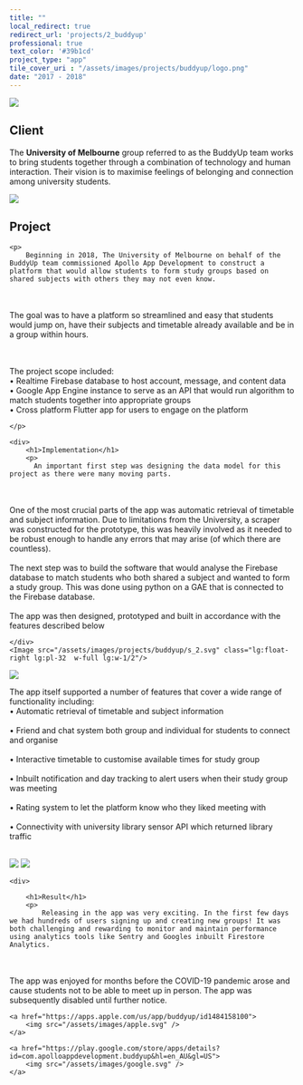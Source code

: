 ```yaml
---
title: ""
local_redirect: true
redirect_url: 'projects/2_buddyup'
professional: true
text_color: '#39b1cd'
project_type: "app"
tile_cover_uri : "/assets/images/projects/buddyup/logo.png"
date: "2017 - 2018"
---
```

<div>
<Image src="/assets/images/projects/buddyup/project_title.svg"  class="lg:w-1/2 w-full pt-5 px-5"
    layout='responsive' />

<section style="display: block">
    <h1>Client</h1>
    <p>The <b>University of Melbourne</b> group referred to as the BuddyUp team works to bring students together through a combination of technology and human interaction. Their vision is to maximise feelings of belonging and connection among university students.</p>
</section>

<section class="">

<Image src="/assets/images/projects/buddyup/s_1.svg" class="lg:float-left lg:pr-32 w-1/2"/>

<div>
    <h1>Project</h1>

    <p>
        Beginning in 2018, The University of Melbourne on behalf of the BuddyUp team commissioned Apollo App Development to construct a platform that would allow students to form study groups based on shared subjects with others they may not even know. 
<br/><br/>
The goal was to have a platform so streamlined and easy that students would jump on, have their subjects and timetable already available and be in a group within hours.

<br/><br/>The project scope included:<br/>
• Realtime Firebase database to host account, message, and content data <br/>
• Google App Engine instance to serve as an API that would run algorithm to match students together into appropriate groups<br/>
• Cross platform Flutter app for users to engage on the platform <br/>



    </p>
</div>

</section>

<section class="pt-20  ">


    <div>
        <h1>Implementation</h1>
        <p>
          An important first step was designing the data model for this project as there were many moving parts. 
<br/><br/>
One of the most crucial parts of the app was automatic retrieval of timetable and subject information. Due to limitations from the University, a scraper was constructed for the prototype, this was heavily involved as it needed to be robust enough to handle any errors that may arise (of which there are countless).
<br/><br/>
The next step was to build the software that would analyse the Firebase database to match students who both shared a subject and wanted to form a study group. This was done using python on a GAE that is connected to the Firebase database.
<br/><br/>
The app was then designed, prototyped and built in accordance with the features described below
        </p>

    </div>
    <Image src="/assets/images/projects/buddyup/s_2.svg" class="lg:float-right lg:pl-32  w-full lg:w-1/2"/>

</section>

<section>
    <Image src="/assets/images/projects/buddyup/s_3.svg" class="lg:float-left lg:pr-32 w-full lg:w-1/2"/>

<p>
The app itself supported a number of features that cover a wide range of functionality including: <br/>
• Automatic retrieval of timetable and subject information<br/><br/>
•  Friend and chat system both group and individual for students to connect and organise<br/><br/>
•  Interactive timetable to customise available times for study group<br/><br/>
•  Inbuilt notification and day tracking to alert users when their study group was meeting<br/><br/>
•  Rating system to let the platform know who they liked meeting with<br/><br/>
•  Connectivity with university library sensor API which returned library traffic  <br/><br/>

</p>

</section>

<section class="flex flex-col lg:flex-row">
    <Image src="/assets/images/projects/buddyup/s_4.svg" class=" p-10 w-full lg:w-1/2"/>
    <Image src="/assets/images/projects/buddyup/s_5.svg" class=" p-10 w-full lg:w-1/2"/>

</section>

<section>

    <div>

        <h1>Result</h1>
        <p>
            Releasing in the app was very exciting. In the first few days we had hundreds of users signing up and creating new groups! It was both challenging and rewarding to monitor and maintain performance using analytics tools like Sentry and Googles inbuilt Firestore Analytics.
<br/>
<br/>
The app was enjoyed for months before the COVID-19 pandemic arose and cause students not to be able to meet up in person. The app was subsequently disabled until further notice.
        </p>
    </div>
</section>

<div
    class="flex flex-col md:flex-row pb-16 pt-10  justify-center lg:space-x-32 md:space-x-10 space-x-0 space-y-10 md:space-y-0">

    <a href="https://apps.apple.com/us/app/buddyup/id1484158100">
        <img src="/assets/images/apple.svg" />
    </a>

    <a href="https://play.google.com/store/apps/details?id=com.apolloappdevelopment.buddyup&hl=en_AU&gl=US">
        <img src="/assets/images/google.svg" />
    </a>

</div>

</div>
